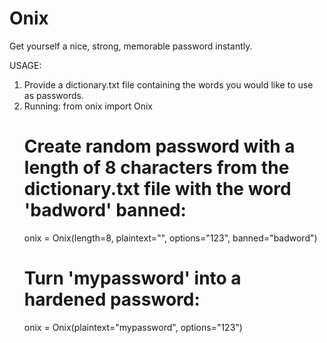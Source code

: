 # Onix
Get yourself a nice, strong, memorable password instantly.

USAGE:
1. Provide a dictionary.txt file containing the words you would like to use as passwords.
2. Running:
    from onix import Onix
    # Create random password with a length of 8 characters from the dictionary.txt file with the word 'badword' banned:
    onix = Onix(length=8, plaintext="", options="123", banned="badword")
    # Turn 'mypassword' into a hardened password:
    onix = Onix(plaintext="mypassword", options="123")
